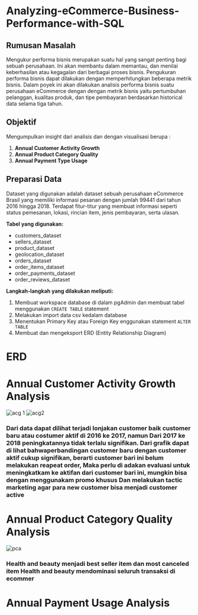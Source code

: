 # Analyzing-eCommerce-Business-Performance-with-SQL
##  **Rumusan Masalah**
Mengukur performa bisnis merupakan suatu hal yang sangat penting bagi sebuah perusahaan. Ini akan membantu dalam memantau, dan menilai keberhasilan atau kegagalan dari berbagai proses bisnis. Pengukuran performa bisnis dapat dilakukan dengan memperhitungkan beberapa metrik bisnis. Dalam poyek ini akan dilakukan analisis performa bisnis suatu perusahaan eCommerce dengan dengan metrik bisnis yaitu pertumbuhan pelanggan, kualitas produk, dan tipe pembayaran berdasarkan historical data selama tiga tahun.

##  **Objektif**
Mengumpulkan insight dari analisis dan dengan visualisasi berupa :
1. **Annual Customer Activity Growth**
2. **Annual Product Category Quality**
3. **Annual Payment Type Usage**

##  **Preparasi Data**
Dataset yang digunakan adalah dataset sebuah perusahaan eCommerce Brasil yang memiliki informasi pesanan dengan jumlah 99441 dari tahun 2016 hingga 2018. Terdapat fitur-titur yang membuat informasi seperti status pemesanan, lokasi, rincian item, jenis pembayaran, serta ulasan.

**Tabel yang digunakan:**
- customers_dataset
- sellers_dataset
- product_dataset
- geolocation_dataset
- orders_dataset
- order_items_dataset
- order_payments_dataset
- order_reviews_dataset

**Langkah-langkah yang dilakukan meliputi:**
1. Membuat workspace database di dalam pgAdmin dan membuat tabel menggunakan `CREATE TABLE` statement
2. Melakukan import data csv kedalam database
3. Menentukan Primary Key atau Foreign Key enggunakan statement `ALTER TABLE`
4. Membuat dan mengeksport ERD (Entity Relationship Diagram) <br>


# ERD

# Annual Customer Activity Growth Analysis
![acg 1](https://user-images.githubusercontent.com/118154539/215446005-d446920e-fd7b-4a42-8e9a-9e5296488ce1.png)
![acg2](https://user-images.githubusercontent.com/118154539/215446034-b3bed590-7ea2-4a6b-88f2-f40fbe4928af.jpg)

### Dari data dapat dilihat terjadi lonjakan customer baik customer baru atau costumer aktif di 2016 ke 2017, namun Dari 2017 ke 2018 peningkatannya tidak terlalu signifikan. Dari grafik dapat di lihat bahwaperbandingan customer baru dengan customer aktif cukup signifikan, berarti customer bari ini belum melakukan reapeat order, Maka perlu di adakan evaluasi untuk meningkatkam ke aktifan dari customer bari ini, mungkin bisa dengan menggunakam promo khusus Dan melakukan tactic marketing agar para new customer bisa menjadi customer active


# Annual Product Category Quality Analysis
![pca](https://user-images.githubusercontent.com/118154539/215446422-dcdc7e33-df84-425a-b2e3-b69a5f60f542.png)
 
 ### Health and beauty menjadi best seller item dan most canceled item Health and beauty mendominasi seluruh transaksi di ecommer

# Annual Payment Usage Analysis
